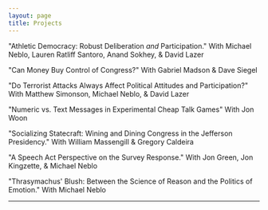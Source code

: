 ```yaml
---
layout: page
title: Projects
---
```


"Athletic Democracy: Robust Deliberation *and* Participation." 
With Michael Neblo, Lauren Ratliff Santoro, Anand Sokhey, & David Lazer

"Can Money Buy Control of Congress?" 
With Gabriel Madson & Dave Siegel

"Do Terrorist Attacks Always Affect Political Attitudes and Participation?"
With Matthew Simonson, Michael Neblo, & David Lazer

"Numeric vs. Text Messages in Experimental Cheap Talk Games"
With Jon Woon

"Socializing Statecraft: Wining and Dining Congress in the Jefferson Presidency." 
With William Massengill & Gregory Caldeira

"A Speech Act Perspective on the Survey Response."
With Jon Green, Jon Kingzette, & Michael Neblo

"Thrasymachus' Blush: Between the Science of Reason and the Politics of Emotion." 
With Michael Neblo

---

